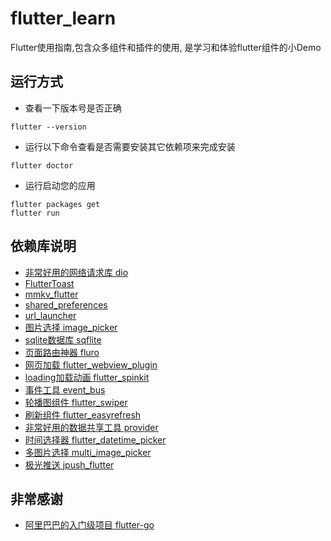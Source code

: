 # flutter_learn

Flutter使用指南,包含众多组件和插件的使用, 是学习和体验flutter组件的小Demo

## 运行方式

* 查看一下版本号是否正确
```
flutter --version
```

* 运行以下命令查看是否需要安装其它依赖项来完成安装
```
flutter doctor
```

* 运行启动您的应用
```
flutter packages get 
flutter run
```


## 依赖库说明

* [非常好用的网络请求库 dio](https://github.com/flutterchina/dio)
* [FlutterToast](https://github.com/PonnamKarthik/FlutterToast)
* [mmkv_flutter](https://github.com/OpenFlutter/mmkv_flutter)
* [shared_preferences](https://github.com/flutter/plugins/tree/master/packages/shared_preferences/shared_preferences)
* [url_launcher](https://github.com/flutter/plugins/tree/master/packages/url_launcher)
* [图片选择 image_picker](https://github.com/flutter/plugins/tree/master/packages/image_picker)
* [sqlite数据库 sqflite](https://github.com/tekartik/sqflite)
* [页面路由神器 fluro](https://github.com/theyakka/fluro)
* [网页加载 flutter_webview_plugin](https://github.com/fluttercommunity/flutter_webview_plugin)
* [loading加载动画 flutter_spinkit](https://github.com/jogboms/flutter_spinkit)
* [事件工具 event_bus](https://github.com/marcojakob/dart-event-bus)
* [轮播图组件 flutter_swiper](https://github.com/best-flutter/flutter_swiper)
* [刷新组件 flutter_easyrefresh](https://github.com/xuelongqy/flutter_easyrefresh)
* [非常好用的数据共享工具 provider](https://github.com/rrousselGit/provider)
* [时间选择器 flutter_datetime_picker](https://github.com/Realank/flutter_datetime_picker)
* [多图片选择 multi_image_picker](https://github.com/Sh1d0w/multi_image_picker)
* [极光推送 jpush_flutter](https://github.com/jpush/jpush-flutter-plugin)


## 非常感谢

* [阿里巴巴的入门级项目 flutter-go](https://github.com/alibaba/flutter-go)
